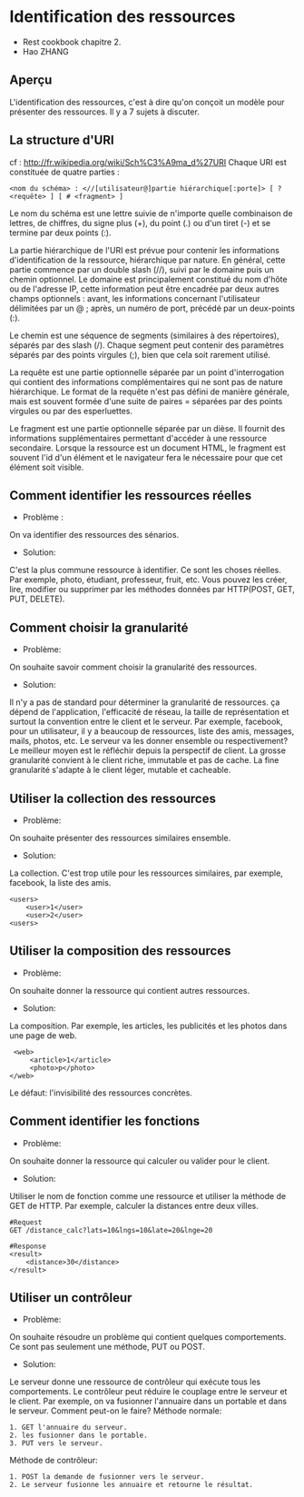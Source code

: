 Identification des ressources
======================
* Rest cookbook chapitre 2.
* Hao ZHANG

Aperçu
----------------------
L'identification des ressources, c'est à dire qu'on conçoit un modèle pour présenter des ressources. Il y a 7 sujets à discuter.

La structure d'URI
----------------------
cf : http://fr.wikipedia.org/wiki/Sch%C3%A9ma_d%27URI
Chaque URI est constituée de quatre parties :

    <nom du schéma> : <//[utilisateur@]partie hiérarchique[:porte]> [ ? <requête> ] [ # <fragment> ]

Le nom du schéma est une lettre suivie de n'importe quelle combinaison de lettres, de chiffres, du signe plus (+), du point (.) ou d'un tiret (-) et se termine par deux points (:).

La partie hiérarchique de l'URI est prévue pour contenir les informations d'identification de la ressource, hiérarchique par nature. En général, cette partie commence par un double slash (//), suivi par le domaine puis un chemin optionnel. 
Le domaine est principalement constitué du nom d'hôte ou de l'adresse IP, cette information peut être encadrée par deux autres champs optionnels : avant, les informations concernant l'utilisateur délimitées par un @ ; après, un numéro de port, précédé par un deux-points (:).

Le chemin est une séquence de segments (similaires à des répertoires), séparés par des slash (/). Chaque segment peut contenir des paramètres séparés par des points virgules (;), bien que cela soit rarement utilisé.

La requête est une partie optionnelle séparée par un point d'interrogation qui contient des informations complémentaires qui ne sont pas de nature hiérarchique. Le format de la requête n'est pas défini de manière générale, mais est souvent formée d'une suite de paires <clef>=<valeur> séparées par des points virgules ou par des esperluettes.

Le fragment est une partie optionnelle séparée par un dièse. Il fournit des informations supplémentaires permettant d'accéder à une ressource secondaire. Lorsque la ressource est un document HTML, le fragment est souvent l'id d'un élément et le navigateur fera le nécessaire pour que cet élément soit visible.

Comment identifier les ressources réelles
----------------------
* Problème :

On va identifier des ressources des sénarios.
    
* Solution:

C'est la plus commune ressource à identifier. Ce sont les choses réelles.
Par exemple, photo, étudiant, professeur, fruit, etc.
Vous pouvez les créer, lire, modifier ou supprimer par les méthodes données par HTTP(POST, GET, PUT, DELETE).

Comment choisir la granularité
----------------------
* Problème: 

On souhaite savoir comment choisir la granularité des ressources.

* Solution:

Il n'y a pas de standard pour déterminer la granularité de ressources. ça dépend de l'application, l'efficacité de réseau, la taille de représentation et surtout la convention entre le client et le serveur.
Par exemple, facebook, pour un utilisateur, il y a beaucoup de ressources, liste des amis, messages, mails, photos, etc. Le serveur va les donner ensemble ou respectivement?
Le meilleur moyen est le réfléchir depuis la perspectif de client.
La grosse granularité convient à le client riche, immutable et pas de cache.
La fine granularité s'adapte à le client léger, mutable et cacheable.

Utiliser la collection des ressources
----------------------
* Problème: 

On souhaite présenter des ressources similaires ensemble.

* Solution: 

La collection.
C'est trop utile pour les ressources similaires, par exemple, facebook, la liste des amis. 

    <users> 
        <user>1</user> 
        <user>2</user> 
    <users>


Utiliser la composition des ressources
----------------------
* Problème: 

On souhaite donner la ressource qui contient autres ressources.

* Solution: 

La composition.
Par exemple, les articles, les publicités et les photos dans une page de web.

     <web>
         <article>1</article>
         <photo>p</photo>
    </web>
     
Le défaut: l'invisibilité des ressources concrètes.

Comment identifier les fonctions
----------------------
* Problème: 

On souhaite donner la ressource qui calculer ou valider pour le client.

* Solution: 

Utiliser le nom de fonction comme une ressource et utiliser la méthode de GET de HTTP.
Par exemple, calculer la distances entre deux villes.

    #Request
    GET /distance_calc?lats=10&lngs=10&late=20&lnge=20
    
    #Response
    <result>
	    <distance>30</distance>
	</result>

Utiliser un contrôleur
----------------------
* Problème: 

On souhaite résoudre un problème qui contient quelques comportements. Ce sont pas seulement une méthode, PUT ou POST.

* Solution: 

Le serveur donne une ressource de contrôleur qui exécute tous les comportements. 
Le contrôleur peut réduire le couplage entre le serveur et le client.
Par exemple, on va fusionner l'annuaire dans un portable et dans le serveur. Comment peut-on le faire?
Méthode normale:

    1. GET l'annuaire du serveur.
    2. les fusionner dans le portable.
    3. PUT vers le serveur.
	
Méthode de contrôleur:

    1. POST la demande de fusionner vers le serveur.
    2. Le serveur fusionne les annuaire et retourne le résultat.
